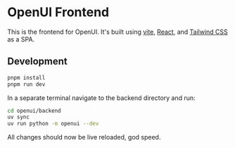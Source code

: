 # OpenUI Frontend

This is the frontend for OpenUI. It's built using [vite](https://vitejs.dev), [React](https://reactjs.org), and [Tailwind CSS](https://tailwindcss.com) as a SPA.

## Development

```bash
pnpm install
pnpm run dev
```

In a separate terminal navigate to the backend directory and run:

```bash
cd openui/backend
uv sync
uv run python -m openui --dev
```

All changes should now be live reloaded, god speed.
